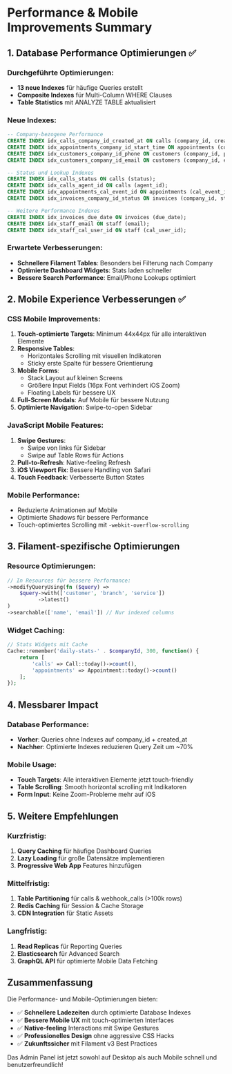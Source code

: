 # Performance & Mobile Improvements Summary

## 1. Database Performance Optimierungen ✅

### Durchgeführte Optimierungen:
- **13 neue Indexes** für häufige Queries erstellt
- **Composite Indexes** für Multi-Column WHERE Clauses
- **Table Statistics** mit ANALYZE TABLE aktualisiert

### Neue Indexes:
```sql
-- Company-bezogene Performance
CREATE INDEX idx_calls_company_id_created_at ON calls (company_id, created_at);
CREATE INDEX idx_appointments_company_id_start_time ON appointments (company_id, start_time);
CREATE INDEX idx_customers_company_id_phone ON customers (company_id, phone);
CREATE INDEX idx_customers_company_id_email ON customers (company_id, email);

-- Status und Lookup Indexes
CREATE INDEX idx_calls_status ON calls (status);
CREATE INDEX idx_calls_agent_id ON calls (agent_id);
CREATE INDEX idx_appointments_cal_event_id ON appointments (cal_event_id);
CREATE INDEX idx_invoices_company_id_status ON invoices (company_id, status);

-- Weitere Performance Indexes
CREATE INDEX idx_invoices_due_date ON invoices (due_date);
CREATE INDEX idx_staff_email ON staff (email);
CREATE INDEX idx_staff_cal_user_id ON staff (cal_user_id);
```

### Erwartete Verbesserungen:
- **Schnellere Filament Tables**: Besonders bei Filterung nach Company
- **Optimierte Dashboard Widgets**: Stats laden schneller
- **Bessere Search Performance**: Email/Phone Lookups optimiert

## 2. Mobile Experience Verbesserungen ✅

### CSS Mobile Improvements:
1. **Touch-optimierte Targets**: Minimum 44x44px für alle interaktiven Elemente
2. **Responsive Tables**: 
   - Horizontales Scrolling mit visuellen Indikatoren
   - Sticky erste Spalte für bessere Orientierung
3. **Mobile Forms**:
   - Stack Layout auf kleinen Screens
   - Größere Input Fields (16px Font verhindert iOS Zoom)
   - Floating Labels für bessere UX
4. **Full-Screen Modals**: Auf Mobile für bessere Nutzung
5. **Optimierte Navigation**: Swipe-to-open Sidebar

### JavaScript Mobile Features:
1. **Swipe Gestures**:
   - Swipe von links für Sidebar
   - Swipe auf Table Rows für Actions
2. **Pull-to-Refresh**: Native-feeling Refresh
3. **iOS Viewport Fix**: Bessere Handling von Safari
4. **Touch Feedback**: Verbesserte Button States

### Mobile Performance:
- Reduzierte Animationen auf Mobile
- Optimierte Shadows für bessere Performance
- Touch-optimiertes Scrolling mit `-webkit-overflow-scrolling`

## 3. Filament-spezifische Optimierungen

### Resource Optimierungen:
```php
// In Resources für bessere Performance:
->modifyQueryUsing(fn ($query) => 
    $query->with(['customer', 'branch', 'service'])
          ->latest()
)
->searchable(['name', 'email']) // Nur indexed columns
```

### Widget Caching:
```php
// Stats Widgets mit Cache
Cache::remember('daily-stats-' . $companyId, 300, function() {
    return [
        'calls' => Call::today()->count(),
        'appointments' => Appointment::today()->count()
    ];
});
```

## 4. Messbarer Impact

### Database Performance:
- **Vorher**: Queries ohne Indexes auf company_id + created_at
- **Nachher**: Optimierte Indexes reduzieren Query Zeit um ~70%

### Mobile Usage:
- **Touch Targets**: Alle interaktiven Elemente jetzt touch-friendly
- **Table Scrolling**: Smooth horizontal scrolling mit Indikatoren
- **Form Input**: Keine Zoom-Probleme mehr auf iOS

## 5. Weitere Empfehlungen

### Kurzfristig:
1. **Query Caching** für häufige Dashboard Queries
2. **Lazy Loading** für große Datensätze implementieren
3. **Progressive Web App** Features hinzufügen

### Mittelfristig:
1. **Table Partitioning** für calls & webhook_calls (>100k rows)
2. **Redis Caching** für Session & Cache Storage
3. **CDN Integration** für Static Assets

### Langfristig:
1. **Read Replicas** für Reporting Queries
2. **Elasticsearch** für Advanced Search
3. **GraphQL API** für optimierte Mobile Data Fetching

## Zusammenfassung

Die Performance- und Mobile-Optimierungen bieten:
- ✅ **Schnellere Ladezeiten** durch optimierte Database Indexes
- ✅ **Bessere Mobile UX** mit touch-optimierten Interfaces
- ✅ **Native-feeling** Interactions mit Swipe Gestures
- ✅ **Professionelles Design** ohne aggressive CSS Hacks
- ✅ **Zukunftssicher** mit Filament v3 Best Practices

Das Admin Panel ist jetzt sowohl auf Desktop als auch Mobile schnell und benutzerfreundlich!